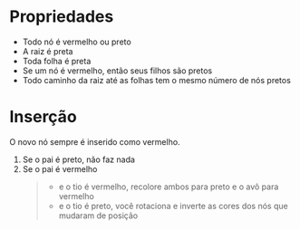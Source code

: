 # Propriedades

-   Todo nó é vermelho ou preto
-   A raiz é preta
-   Toda folha é preta
-   Se um nó é vermelho, então seus filhos são pretos
-   Todo caminho da raiz até as folhas tem o mesmo número de nós pretos

# Inserção

O novo nó sempre é inserido como vermelho.

1.  Se o pai é preto, não faz nada
2.  Se o pai é vermelho
    > -   e o tio é vermelho, recolore ambos para preto e o avô para vermelho
    > -   e o tio é preto, você rotaciona e inverte as cores dos nós que mudaram de posição
